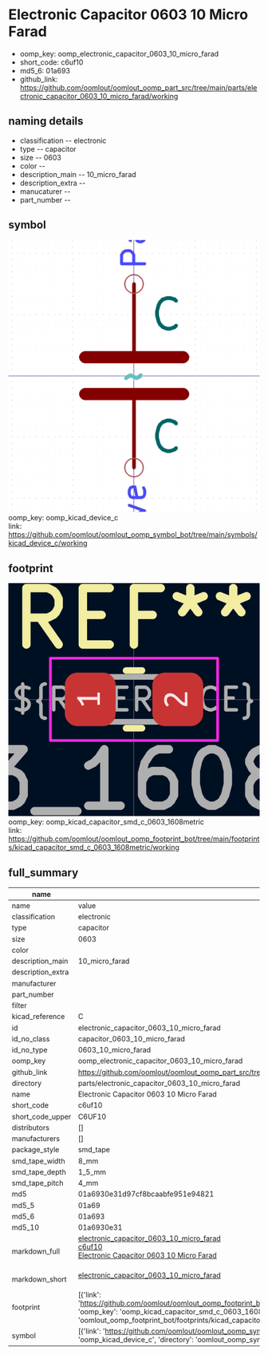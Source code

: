 # Electronic Capacitor 0603 10 Micro Farad

  
* oomp_key: oomp_electronic_capacitor_0603_10_micro_farad 
* short_code: c6uf10
* md5_6: 01a693  
* github_link: https://github.com/oomlout/oomlout_oomp_part_src/tree/main/parts/electronic_capacitor_0603_10_micro_farad/working  
## naming details
* classification -- electronic
* type -- capacitor
* size -- 0603
* color -- 
* description_main -- 10_micro_farad
* description_extra -- 
* manucaturer -- 
* part_number -- 



## symbol

![](symbol/0/working/working_600.png)  
oomp_key: oomp_kicad_device_c  
link: https://github.com/oomlout/oomlout_oomp_symbol_bot/tree/main/symbols/kicad_device_c/working  

## footprint

![](footprint/0/working/working_600.png)  
oomp_key: oomp_kicad_capacitor_smd_c_0603_1608metric  
link: https://github.com/oomlout/oomlout_oomp_footprint_bot/tree/main/footprints/kicad_capacitor_smd_c_0603_1608metric/working  

## full_summary
| name | value | 
| --- | --- | 
| name | value | 
| classification | electronic | 
| type | capacitor | 
| size | 0603 | 
| color |  | 
| description_main | 10_micro_farad | 
| description_extra |  | 
| manufacturer |  | 
| part_number |  | 
| filter |  | 
| kicad_reference | C | 
| id | electronic_capacitor_0603_10_micro_farad | 
| id_no_class | capacitor_0603_10_micro_farad | 
| id_no_type | 0603_10_micro_farad | 
| oomp_key | oomp_electronic_capacitor_0603_10_micro_farad | 
| github_link | https://github.com/oomlout/oomlout_oomp_part_src/tree/main/parts/electronic_capacitor_0603_10_micro_farad/working | 
| directory | parts/electronic_capacitor_0603_10_micro_farad | 
| name | Electronic Capacitor 0603 10 Micro Farad | 
| short_code | c6uf10 | 
| short_code_upper | C6UF10 | 
| distributors | [] | 
| manufacturers | [] | 
| package_style | smd_tape | 
| smd_tape_width | 8_mm | 
| smd_tape_depth | 1_5_mm | 
| smd_tape_pitch | 4_mm | 
| md5 | 01a6930e31d97cf8bcaabfe951e94821 | 
| md5_5 | 01a69 | 
| md5_6 | 01a693 | 
| md5_10 | 01a6930e31 | 
| markdown_full | [electronic_capacitor_0603_10_micro_farad](https://github.com/oomlout/oomlout_oomp_part_src/tree/main/parts/electronic_capacitor_0603_10_micro_farad/working)<br>[c6uf10](https://github.com/oomlout/oomlout_oomp_part_src/tree/main/parts/electronic_capacitor_0603_10_micro_farad/working)<br>[Electronic Capacitor 0603 10 Micro Farad](https://github.com/oomlout/oomlout_oomp_part_src/tree/main/parts/electronic_capacitor_0603_10_micro_farad/working)<br><br> | 
| markdown_short | [electronic_capacitor_0603_10_micro_farad](https://github.com/oomlout/oomlout_oomp_part_src/tree/main/parts/electronic_capacitor_0603_10_micro_farad/working)<br><br> | 
| footprint | [{'link': 'https://github.com/oomlout/oomlout_oomp_footprint_bot/tree/main/foootprntss/kicad_capacitor_smd_c_0603_1608metric', 'oomp_key': 'oomp_kicad_capacitor_smd_c_0603_1608metric', 'directory': 'oomlout_oomp_footprint_bot/footprints/kicad_capacitor_smd_c_0603_1608metric//working/working.kicad_mod'}] | 
| symbol | [{'link': 'https://github.com/oomlout/oomlout_oomp_symbol_bot/tree/main/symbols/kicad_device_c', 'oomp_key': 'oomp_kicad_device_c', 'directory': 'oomlout_oomp_symbol_bot/symbols/kicad_device_c//working/working.kicad_sym'}] | 
